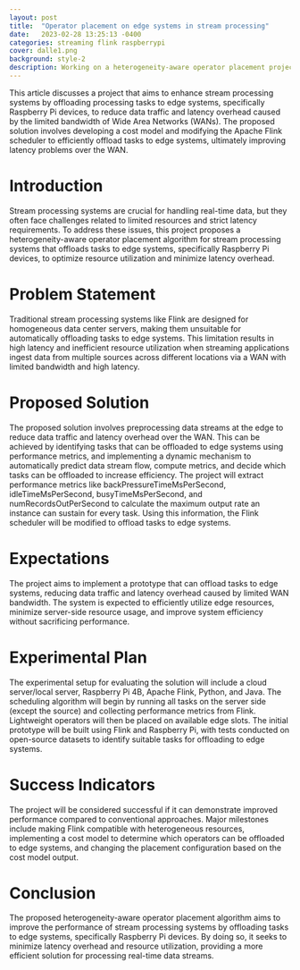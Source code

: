 ```yaml
---
layout: post
title:  "Operator placement on edge systems in stream processing"
date:   2023-02-28 13:25:13 -0400
categories: streaming flink raspberrypi
cover: dalle1.png
background: style-2
description: Working on a heterogeneity-aware operator placement project, our team utilized Raspberry Pi devices and Apache Flink to optimize edge offloading for stream processing systems, reducing latency and data traffic while maximizing resource efficiency in real-time data processing.
---
```

This article discusses a project that aims to enhance stream processing systems by offloading processing tasks to edge systems, specifically Raspberry Pi devices, to reduce data traffic and latency overhead caused by the limited bandwidth of Wide Area Networks (WANs). The proposed solution involves developing a cost model and modifying the Apache Flink scheduler to efficiently offload tasks to edge systems, ultimately improving latency problems over the WAN.

<h1>Introduction</h1>
Stream processing systems are crucial for handling real-time data, but they often face challenges related to limited resources and strict latency requirements. To address these issues, this project proposes a heterogeneity-aware operator placement algorithm for stream processing systems that offloads tasks to edge systems, specifically Raspberry Pi devices, to optimize resource utilization and minimize latency overhead.

<h1>Problem Statement</h1>
Traditional stream processing systems like Flink are designed for homogeneous data center servers, making them unsuitable for automatically offloading tasks to edge systems. This limitation results in high latency and inefficient resource utilization when streaming applications ingest data from multiple sources across different locations via a WAN with limited bandwidth and high latency.

<h1>Proposed Solution</h1>
The proposed solution involves preprocessing data streams at the edge to reduce data traffic and latency overhead over the WAN. This can be achieved by identifying tasks that can be offloaded to edge systems using performance metrics, and implementing a dynamic mechanism to automatically predict data stream flow, compute metrics, and decide which tasks can be offloaded to increase efficiency. The project will extract performance metrics like backPressureTimeMsPerSecond, idleTimeMsPerSecond, busyTimeMsPerSecond, and numRecordsOutPerSecond to calculate the maximum output rate an instance can sustain for every task. Using this information, the Flink scheduler will be modified to offload tasks to edge systems.

<h1>Expectations</h1>
The project aims to implement a prototype that can offload tasks to edge systems, reducing data traffic and latency overhead caused by limited WAN bandwidth. The system is expected to efficiently utilize edge resources, minimize server-side resource usage, and improve system efficiency without sacrificing performance.

<h1>Experimental Plan</h1>
The experimental setup for evaluating the solution will include a cloud server/local server, Raspberry Pi 4B, Apache Flink, Python, and Java. The scheduling algorithm will begin by running all tasks on the server side (except the source) and collecting performance metrics from Flink. Lightweight operators will then be placed on available edge slots. The initial prototype will be built using Flink and Raspberry Pi, with tests conducted on open-source datasets to identify suitable tasks for offloading to edge systems.

<h1>Success Indicators</h1>
The project will be considered successful if it can demonstrate improved performance compared to conventional approaches. Major milestones include making Flink compatible with heterogeneous resources, implementing a cost model to determine which operators can be offloaded to edge systems, and changing the placement configuration based on the cost model output.

<h1>Conclusion</h1>
The proposed heterogeneity-aware operator placement algorithm aims to improve the performance of stream processing systems by offloading tasks to edge systems, specifically Raspberry Pi devices. By doing so, it seeks to minimize latency overhead and resource utilization, providing a more efficient solution for processing real-time data streams.